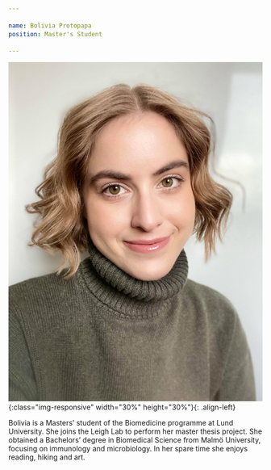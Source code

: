 ```yaml
---

name: Bolivia Protopapa
position: Master's Student

---
```


![image-left](../assets/images/Bolivia.jpg){:class="img-responsive" width="30%" height="30%"}{: .align-left}

<p>Bolivia is a Masters’ student of the Biomedicine programme at Lund University. She joins the Leigh Lab to perform her master thesis project. She obtained a Bachelors’ degree in Biomedical Science from Malmö University, focusing on immunology and microbiology. In her spare time she enjoys reading, hiking and art.</p>
